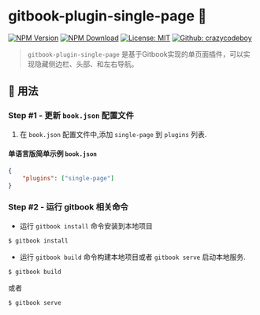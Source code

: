 # gitbook-plugin-single-page 👋

[![NPM Version](https://img.shields.io/npm/v/gitbook-plugin-single-page.svg)](https://www.npmjs.com/package/gitbook-plugin-single-page)
[![NPM Download](https://img.shields.io/npm/dt/gitbook-plugin-single-page.svg)](https://www.npmjs.com/package/gitbook-plugin-single-page)
[![License: MIT](https://img.shields.io/npm/l/gitbook-plugin-single-page.svg)](https://github.com/crazycodeboy/gitbook-plugin-single-page/blob/master/LICENSE)
[![Github: crazycodeboy](https://img.shields.io/badge/github-crazycodeboy-brightgreen.svg)](https://github.com/crazycodeboy)

> `gitbook-plugin-single-page` 是基于Gitbook实现的单页面插件，可以实现隐藏侧边栏、头部、和左右导航。


## 🚀 用法

### Step #1 - 更新 `book.json` 配置文件

1. 在 `book.json` 配置文件中,添加 `single-page` 到 `plugins` 列表.

#### 单语言版简单示例 `book.json`

```json
{
    "plugins": ["single-page"]
}
```

### Step #2 - 运行 gitbook 相关命令

- 运行 `gitbook install` 命令安装到本地项目

```bash
$ gitbook install
```

- 运行 `gitbook build` 命令构建本地项目或者 `gitbook serve` 启动本地服务.

```bash
$ gitbook build
```

或者

```bash
$ gitbook serve
```
